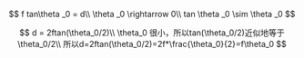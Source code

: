 $$
f tan\theta _0 = d\\
\theta _0 \rightarrow 0\\
tan \theta _0 \sim \theta _0
$$

$$
d = 2ftan(\theta_0/2)\\
\theta_0 很小，所以tan(\theta_0/2)近似地等于\theta_0/2\\
所以d=2ftan(\theta_0/2)=2f*\frac{\theta_0}{2}=f\theta_0
$$

